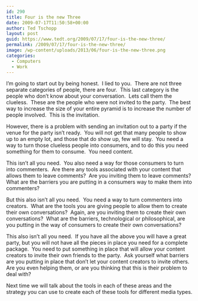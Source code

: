 ```yaml
---
id: 290
title: Four is the new Three
date: 2009-07-17T11:50:58+00:00
author: Ted Tschopp
layout: post
guid: https://www.tedt.org/2009/07/17/four-is-the-new-three/
permalink: /2009/07/17/four-is-the-new-three/
image: /wp-content/uploads/2013/06/four-is-the-new-three.png
categories:
  - Computers
  - Work
---
```

I’m going to start out by being honest.  I lied to you.  There are not three separate categories of people, there are four.  This last category is the people who don’t know about your conversation.  Lets call them the clueless.  These are the people who were not invited to the party.  The best way to increase the size of your entire pyramid is to increase the number of people involved.  This is the invitation.

However, there is a problem with sending an invitation out to a party if the venue for the party isn’t ready.  You will not get that many people to show up to an empty lot, and those that do show up, few will stay.  You need a way to turn those clueless people into consumers, and to do this you need something for them to consume.  You need content.

This isn’t all you need.  You also need a way for those consumers to turn into commenters.  Are there any tools associated with your content that allows them to leave comments?  Are you inviting them to leave comments?  What are the barriers you are putting in a consumers way to make them into commenters?

But this also isn’t all you need.  You need a way to turn commenters into creators.  What are the tools you are giving people to allow them to create their own conversations?  Again, are you inviting them to create their own conversations?  What are the barriers, technological or philosophical, are you putting in the way of consumers to create their own conversations?

This also isn’t all you need.  If you have all the above you will have a great party, but you will not have all the pieces in place you need for a complete package.  You need to put something in place that will allow your content creators to invite their own friends to the party.  Ask yourself what barriers are you putting in place that don’t let your content creators to invite others.  Are you even helping them, or are you thinking that this is their problem to deal with?

Next time we will talk about the tools in each of these areas and the strategy you can use to create each of these tools for different media types.